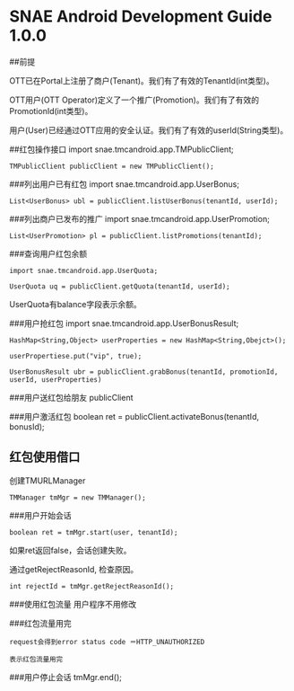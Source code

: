 
# SNAE Android Development Guide 1.0.0

##前提

OTT已在Portal上注册了商户(Tenant)。我们有了有效的TenantId(int类型)。
 
OTT用户(OTT Operator)定义了一个推广(Promotion)。我们有了有效的PromotionId(int类型)。

用户(User)已经通过OTT应用的安全认证。我们有了有效的userId(String类型)。

##红包操作接口
	import snae.tmcandroid.app.TMPublicClient;
	
	TMPublicClient publicClient = new TMPublicClient();

###列出用户已有红包
	import snae.tmcandroid.app.UserBonus;
	
	List<UserBonus> ubl = publicClient.listUserBonus(tenantId, userId);
	
###列出商户已发布的推广
	import snae.tmcandroid.app.UserPromotion;
	
	List<UserPromotion> pl = publicClient.listPromotions(tenantId);
	
###查询用户红包余额

	import snae.tmcandroid.app.UserQuota;
	
	UserQuota uq = publicClient.getQuota(tenantId, userId);
	
UserQuota有balance字段表示余额。

###用户抢红包
	import snae.tmcandroid.app.UserBonusResult;
	
	HashMap<String,Object> userProperties = new HashMap<String,Obejct>();
	
	userPropertiese.put("vip", true);
	
	UserBonusResult ubr = publicClient.grabBonus(tenantId, promotionId, userId, userProperties)
	

###用户送红包给朋友
	publicClient

###用户激活红包
	boolean ret = publicClient.activateBonus(tenantId, bonusId);

## 红包使用借口
创建TMURLManager

	TMManager tmMgr = new TMManager(); 

###用户开始会话


	boolean ret = tmMgr.start(user, tenantId);
如果ret返回false，会话创建失败。

通过getRejectReasonId, 检查原因。

	int rejectId = tmMgr.getRejectReasonId();

 
###使用红包流量
	用户程序不用修改	
    
###红包流量用完

	request会得到error status code ＝HTTP_UNAUTHORIZED
	
	表示红包流量用完

###用户停止会话
	tmMgr.end();


